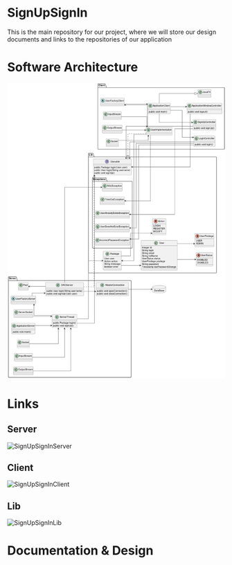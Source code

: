 # SignUpSignIn
This is the main repository for our project, where we will store our design documents and links to the repositories of our application

# Software Architecture
![Diagram](https://github.com/joana-renteria/SignUpSignIn/blob/main/design/client_server.png)

# Links
## Server
![SignUpSignInServer](https://github.com/NicoRodBilbao/SignUpSignInServer)
## Client
![SignUpSignInClient](https://github.com/NicoRodBilbao/SignUpSignInClient)
## Lib
![SignUpSignInLib](https://github.com/NicoRodBilbao/SignUpSignInLib)

# Documentation & Design
